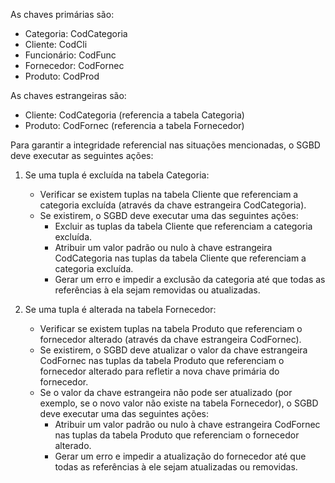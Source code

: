 
As chaves primárias são:

-   Categoria: CodCategoria
-   Cliente: CodCli
-   Funcionário: CodFunc
-   Fornecedor: CodFornec
-   Produto: CodProd

As chaves estrangeiras são:

-   Cliente: CodCategoria (referencia a tabela Categoria)
-   Produto: CodFornec (referencia a tabela Fornecedor)

Para garantir a integridade referencial nas situações mencionadas, o SGBD deve executar as seguintes ações:

1.  Se uma tupla é excluída na tabela Categoria:
    
    -   Verificar se existem tuplas na tabela Cliente que referenciam a categoria excluída (através da chave estrangeira CodCategoria).
    -   Se existirem, o SGBD deve executar uma das seguintes ações:
        -   Excluir as tuplas da tabela Cliente que referenciam a categoria excluída.
        -   Atribuir um valor padrão ou nulo à chave estrangeira CodCategoria nas tuplas da tabela Cliente que referenciam a categoria excluída.
        -   Gerar um erro e impedir a exclusão da categoria até que todas as referências à ela sejam removidas ou atualizadas.
2.  Se uma tupla é alterada na tabela Fornecedor:
    
    -   Verificar se existem tuplas na tabela Produto que referenciam o fornecedor alterado (através da chave estrangeira CodFornec).
    -   Se existirem, o SGBD deve atualizar o valor da chave estrangeira CodFornec nas tuplas da tabela Produto que referenciam o fornecedor alterado para refletir a nova chave primária do fornecedor.
    -   Se o valor da chave estrangeira não pode ser atualizado (por exemplo, se o novo valor não existe na tabela Fornecedor), o SGBD deve executar uma das seguintes ações:
        -   Atribuir um valor padrão ou nulo à chave estrangeira CodFornec nas tuplas da tabela Produto que referenciam o fornecedor alterado.
        -   Gerar um erro e impedir a atualização do fornecedor até que todas as referências à ele sejam atualizadas ou removidas.
